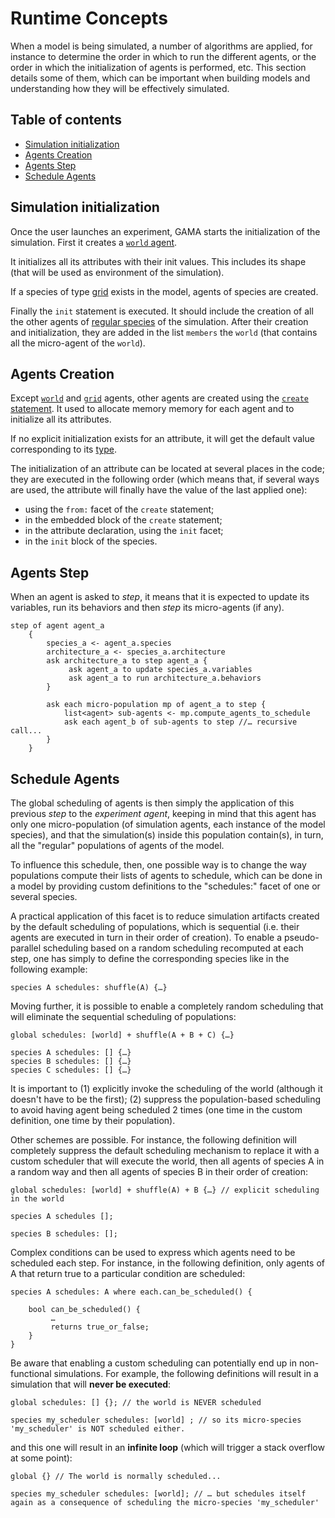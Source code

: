 
# Runtime Concepts

When a model is being simulated, a number of algorithms are applied, for instance to determine the order in which to run the different agents, or the order in which the initialization of agents is performed, etc. This section details some of them, which can be important when building models and understanding how they will be effectively simulated.


## Table of contents 

* [Simulation initialization](#simulation-initialization)
* [Agents Creation](#agents-creation)
* [Agents Step](#agents-step)
* [Schedule Agents](#schedule-agents)


## Simulation initialization
Once the user launches an experiment, GAMA starts the initialization of the simulation.
First it creates a [`world` agent](GlobalSpecies).

It initializes all its attributes with their init values. This includes its shape (that will be used as environment of the simulation).

If a species of type [grid](GridSpecies) exists in the model, agents of species are created.

Finally the `init` statement is executed. It should include the creation of all the other agents of [regular species](RegularSpecies) of the simulation. After their creation and initialization, they are added in the list `members` the `world` (that contains all the micro-agent of the `world`).


## Agents Creation
Except [`world`](GlobalSpecies) and [`grid`](GridSpecies) agents, other agents are created using the [`create` statement](Statements#create). It used to allocate memory memory for each agent and to initialize all its attributes.

If no explicit initialization exists for an attribute, it will get the default value corresponding to its [type](DataTypes).

The initialization of an attribute can be located at several places in the code; they are executed in the following order (which means that, if several ways are used, the attribute will finally have the value of the last applied one):
* using the `from:` facet of the `create` statement;
* in the embedded block of the `create` statement;
* in the attribute declaration, using the `init` facet;
* in the `init` block of the species.


## Agents Step
When an agent is asked to _step_, it means that it is expected to update its variables, run its behaviors and then _step_ its micro-agents (if any).

```
step of agent agent_a
    {
        species_a <- agent_a.species
        architecture_a <- species_a.architecture
        ask architecture_a to step agent_a {
             ask agent_a to update species_a.variables
             ask agent_a to run architecture_a.behaviors
        }

        ask each micro-population mp of agent_a to step {
            list<agent> sub-agents <- mp.compute_agents_to_schedule
            ask each agent_b of sub-agents to step //… recursive call...
        }
    }

```

## Schedule Agents

The global scheduling of agents is then simply the application of this previous _step_ to the _experiment agent_, keeping in mind that this agent has only one micro-population (of simulation agents, each instance of the model species), and that the simulation(s) inside this population contain(s), in turn, all the "regular" populations of agents of the model.

To influence this schedule, then, one possible way is to change the way populations compute their lists of agents to schedule, which can be done in a model by providing custom definitions to the "schedules:" facet of one or several species.

A practical application of this facet is to reduce simulation artifacts created by the default scheduling of populations, which is sequential (i.e. their agents are executed in turn in their order of creation). To enable a pseudo-parallel scheduling based on a random scheduling recomputed at each step, one has simply to define the corresponding species like in the following example:

```
species A schedules: shuffle(A) {…}
```

Moving further, it is possible to enable a completely random scheduling that will eliminate the sequential scheduling of populations:

```
global schedules: [world] + shuffle(A + B + C) {…}

species A schedules: [] {…}
species B schedules: [] {…}
species C schedules: [] {…}
```

It is important to (1) explicitly invoke the scheduling of the world (although it doesn't have to be the first); (2) suppress the population-based scheduling to avoid having agent being scheduled 2 times (one time in the custom definition, one time by their population).

Other schemes are possible. For instance, the following definition will completely suppress the default scheduling mechanism to replace it with a custom scheduler that will execute the world, then all agents of species A in a random way and then all agents of species B in their order of creation:

```
global schedules: [world] + shuffle(A) + B {…} // explicit scheduling in the world

species A schedules [];

species B schedules: [];

```

Complex conditions can be used to express which agents need to be scheduled each step. For instance, in the following definition, only agents of A that return true to a particular condition are scheduled:

```
species A schedules: A where each.can_be_scheduled() {

    bool can_be_scheduled() {
         …
         returns true_or_false;
    }
}
```

Be aware that enabling a custom scheduling can potentially end up in non-functional simulations. For example, the following definitions will result in a simulation that will **never be executed**:

```
global schedules: [] {}; // the world is NEVER scheduled
 
species my_scheduler schedules: [world] ; // so its micro-species 'my_scheduler' is NOT scheduled either. 
```

and this one will result in an **infinite loop** (which will trigger a stack overflow at some point):

```
global {} // The world is normally scheduled...

species my_scheduler schedules: [world]; // … but schedules itself again as a consequence of scheduling the micro-species 'my_scheduler'
```